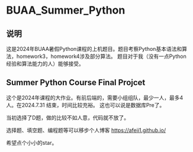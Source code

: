 # BUAA_Summer_Python
  ## 说明
  这是2024年BUAA暑假Python课程的上机题目。题目考察Python基本语法和算法，homework3，homework4涉及部分算法。
  题目对于我（没有一点Python 经验和算法能力的人）能够接受。
  ## Summer Python Course Final Projcet
  这个是2024年课程的大作业。有前后端的，需要小组组队，最少一人，最多4人。在2024.7.31 结束，时间比较充裕。
  这也可以说是数据库Pre了。

  当初选择了D题，做的比较不如人意，代码就不放了。

  选择题、填空题、编程题等可以移步个人博客 https://afeii1.github.io/

  希望点个小小的star。
